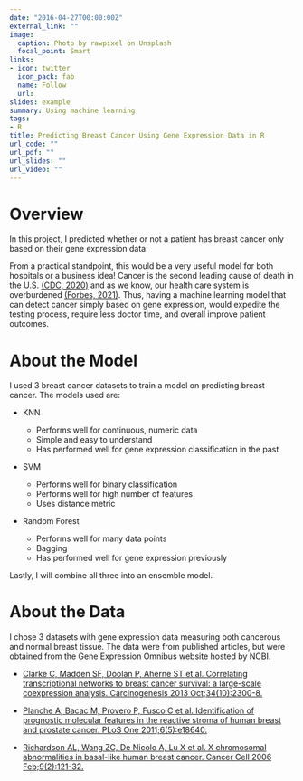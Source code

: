 ```yaml
---
date: "2016-04-27T00:00:00Z"
external_link: ""
image:
  caption: Photo by rawpixel on Unsplash
  focal_point: Smart
links:
- icon: twitter
  icon_pack: fab
  name: Follow
  url: 
slides: example
summary: Using machine learning 
tags:
- R
title: Predicting Breast Cancer Using Gene Expression Data in R
url_code: ""
url_pdf: ""
url_slides: ""
url_video: ""
---
```

# Overview 

In this project, I predicted whether or not a patient has breast cancer only based on their gene expression data. 

From a practical standpoint, this would be a very useful model for both hospitals or a business idea! Cancer is the second leading cause of death in the U.S. [(CDC, 2020)](https://www.cdc.gov/cancer/dcpc/research/update-on-cancer-deaths/index.htm#:~:text=Cancer%20was%20the%20second%20leading,females%20and%20317%2C731%20among%20males.) and as we know, our health care system is overburdened [(Forbes, 2021)](https://www.forbes.com/sites/williamhaseltine/2021/07/26/overwhelmed-us-hospital-systems-a-look-into-the-future/). Thus, having a machine learning model that can detect cancer simply based on gene expression, would expedite the testing process, require less doctor time, and overall improve patient outcomes. 

# About the Model

I used 3 breast cancer datasets to train a model on predicting breast cancer. The models used are: 

- KNN

  - Performs well for continuous, numeric data
  - Simple and easy to understand
  - Has performed well for gene expression classification in the past

- SVM
  
  - Performs well for binary classification
  - Performs well for high number of features
  - Uses distance metric 

- Random Forest

  - Performs well for many data points
  - Bagging
  - Has performed well for gene expression previously

Lastly, I will combine all three into an ensemble model. 

# About the Data

I chose 3 datasets with gene expression data measuring both cancerous and normal breast tissue. The data were from published articles, but were obtained from the Gene Expression Omnibus website hosted by NCBI.

- [Clarke C, Madden SF, Doolan P, Aherne ST et al. Correlating transcriptional networks to breast cancer survival: a large-scale coexpression analysis. Carcinogenesis 2013 Oct;34(10):2300-8.](https://www.ncbi.nlm.nih.gov/geo/query/acc.cgi?acc=GSE42568)

- [Planche A, Bacac M, Provero P, Fusco C et al. Identification of prognostic molecular features in the reactive stroma of human breast and prostate cancer. PLoS One 2011;6(5):e18640. ](https://www.ncbi.nlm.nih.gov/geo/query/acc.cgi?acc=GSE26910)

- [Richardson AL, Wang ZC, De Nicolo A, Lu X et al. X chromosomal abnormalities in basal-like human breast cancer. Cancer Cell 2006 Feb;9(2):121-32.](https://www.ncbi.nlm.nih.gov/geo/query/acc.cgi?acc=GSE7904)

